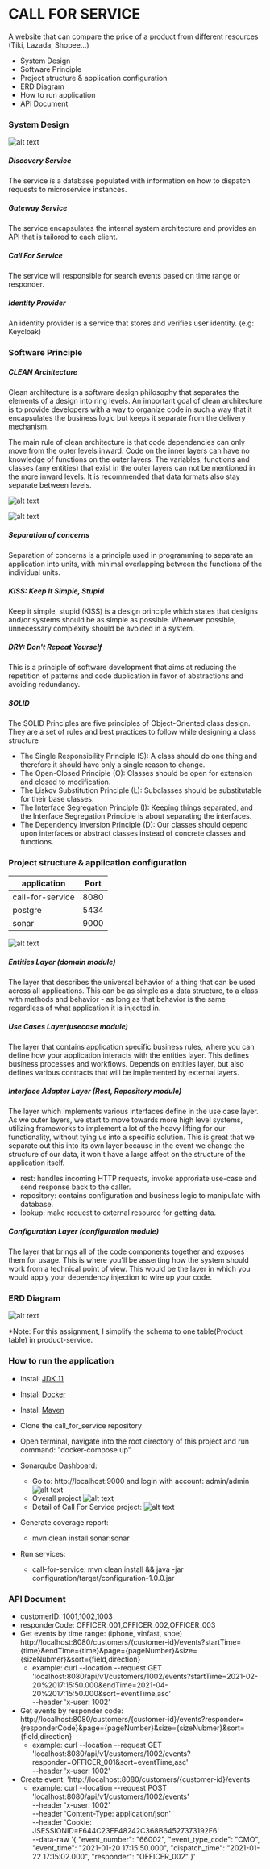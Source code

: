 # CALL FOR SERVICE
A website that can compare the price of a product from different resources (Tiki, Lazada, Shopee...)

- System Design
- Software Principle
- Project structure & application configuration
- ERD Diagram
- How to run application
- API Document

### System Design

![alt text](https://github.com/tintin0122/call_for_service/blob/c7c79eef7ac8bc35d9c8fa43b01a9655b1f8a456/images/call4service.jpg)

##### Discovery Service
The service is a database populated with information on how to dispatch requests to microservice instances.

##### Gateway Service
The service encapsulates the internal system architecture and provides an API that is tailored to each client. 

##### Call For Service
The service will responsible for search events based on time range or responder. 

##### Identity Provider
An identity provider is a service that stores and verifies user identity. (e.g: Keycloak)




### Software Principle
##### CLEAN Architecture
Clean architecture is a software design philosophy that separates the elements of a design into ring levels. An important goal of clean architecture is to provide developers with a way to organize code in such a way that it encapsulates the business logic but keeps it separate from the delivery mechanism. 

The main rule of clean architecture is that code dependencies can only move from the outer levels inward. Code on the inner layers can have no knowledge of functions on the outer layers. The variables, functions and classes (any entities) that exist in the outer layers can not be mentioned in the more inward levels. It is recommended that data formats also stay separate between levels.

![alt text](https://github.com/tintin0122/call_for_service/blob/69ed2992168e5ccf524e2f6e74c5136dc1332a4c/images/call4service_architecture.jpg)

![alt text](https://github.com/tintin0122/call_for_service/blob/69ed2992168e5ccf524e2f6e74c5136dc1332a4c/images/call4service_architecture_2.jpg)

##### Separation of concerns
Separation of concerns is a principle used in programming to separate an application into units, with minimal overlapping between the functions of the individual units.

##### KISS: Keep It Simple, Stupid
Keep it simple, stupid (KISS) is a design principle which states that designs and/or systems should be as simple as possible. Wherever possible, unnecessary complexity should be avoided in a system.

##### DRY: Don't Repeat Yourself
This is a principle of software development that aims at reducing the repetition of patterns and code duplication in favor of abstractions and avoiding redundancy.

##### SOLID
The SOLID Principles are five principles of Object-Oriented class design. They are a set of rules and best practices to follow while designing a class structure

* The Single Responsibility Principle (S): A class should do one thing and therefore it should have only a single reason to change.
* The Open-Closed Principle (O): Classes should be open for extension and closed to modification.
* The Liskov Substitution Principle (L): Subclasses should be substitutable for their base classes.
* The Interface Segregation Principle (I): Keeping things separated, and the Interface Segregation Principle is about separating the interfaces.
* The Dependency Inversion Principle (D): Our classes should depend upon interfaces or abstract classes instead of concrete classes and functions.




### Project structure & application configuration
| application       | Port          |
| ------------------| ------------- |
| call-for-service  | 8080          |
| postgre           | 5434          |
| sonar             | 9000          |



![alt text](https://github.com/tintin0122/call_for_service/blob/b202faa4803ad1d63f79cb3887298cc15e77862e/images/project_structure.jpg)
##### Entities Layer (domain module)
The layer that describes the universal behavior of a thing that can be used across all applications. This can be as simple as a data structure, to a class with methods and behavior - as long as that behavior is the same regardless of what application it is injected in.

##### Use Cases Layer(usecase module)
The layer that contains application specific business rules, where you can define how your application interacts with the entities layer. This defines business processes and workflows. Depends on entities layer, but also defines various contracts that will be implemented by external layers.

##### Interface Adapter Layer (Rest, Repository module)
The layer which implements various interfaces define in the use case layer. As we outer layers, we start to move towards more high level systems, utilizing frameworks to implement a lot of the heavy lifting for our functionality, without tying us into a specific solution. This is great that we separate out this into its own layer because in the event we change the structure of our data, it won't have a large affect on the structure of the application itself.
- rest: handles incoming HTTP requests, invoke approriate use-case and send response back to the caller.
- repository: contains configuration and business logic to manipulate with database.
- lookup: make request to external resource for getting data.

##### Configuration Layer (configuration module)
The layer that brings all of the code components together and exposes them for usage. This is where you'll be asserting how the system should work from a technical point of view. This would be the layer in which you would apply your dependency injection to wire up your code.


### ERD Diagram
![alt text](https://github.com/tintin0122/call_for_service/blob/69ed2992168e5ccf524e2f6e74c5136dc1332a4c/images/database.jpg)

*Note: For this assignment, I simplify the schema to one table(Product table) in product-service.


### How to run the application
- Install [JDK 11](https://www.oracle.com/java/technologies/javase-jdk11-downloads.html)
- Install [Docker](https://www.docker.com/products/docker-desktop)
- Install [Maven](https://maven.apache.org/download.cgi?Preferred=ftp://mirror.reverse.net/pub/apache/)
- Clone the call_for_service repository
- Open terminal, navigate into the root directory of this project and run command: "docker-compose up"
- Sonarqube Dashboard:
  - Go to: http://localhost:9000 and login with account: admin/admin
  ![alt text](https://github.com/tintin0122/call_for_service/blob/b202faa4803ad1d63f79cb3887298cc15e77862e/images/sonar_login.jpg)
  - Overall project
  ![alt text](https://github.com/tintin0122/call_for_service/blob/b202faa4803ad1d63f79cb3887298cc15e77862e/images/sonar_projects.jpg)
  - Detail of Call For Service project:
  ![alt text](https://github.com/tintin0122/call_for_service/blob/b202faa4803ad1d63f79cb3887298cc15e77862e/images/sonar_issue.jpg)

- Generate coverage report:
  - mvn clean install sonar:sonar
- Run services:
  - call-for-service: mvn clean install && java -jar configuration/target/configuration-1.0.0.jar


### API Document
- customerID: 1001,1002,1003
- responderCode: OFFICER_001,OFFICER_002,OFFICER_003
- Get events by time range: (iphone, vinfast, shoe) http://localhost:8080/customers/{customer-id}/events?startTime={time}&endTime={time}&page={pageNumber}&size={sizeNubmer}&sort={field,direction}
  - example: curl --location --request GET 'localhost:8080/api/v1/customers/1002/events?startTime=2021-02-20%2017:15:50.000&endTime=2021-04-20%2017:15:50.000&sort=eventTime,asc' \
--header 'x-user: 1002'
- Get events by responder code: http://localhost:8080/customers/{customer-id}/events?responder={responderCode}&page={pageNumber}&size={sizeNubmer}&sort={field,direction}
  - example: curl --location --request GET 'localhost:8080/api/v1/customers/1002/events?responder=OFFICER_001&sort=eventTime,asc' \
--header 'x-user: 1002'
- Create event: 'http://localhost:8080/customers/{customer-id}/events
  - example: curl --location --request POST 'localhost:8080/api/v1/customers/1002/events' \
--header 'x-user: 1002' \
--header 'Content-Type: application/json' \
--header 'Cookie: JSESSIONID=F644C23EF48242C368B64527373192F6' \
--data-raw '{
    "event_number": "66002",
    "event_type_code": "CMO",
    "event_time": "2021-01-20 17:15:50.000",
    "dispatch_time": "2021-01-22 17:15:02.000",
    "responder": "OFFICER_002"
}'
